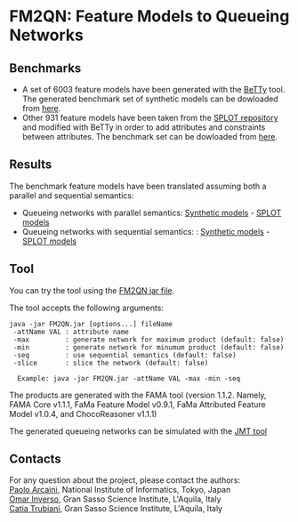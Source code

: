 # FM2QN: Feature Models to Queueing Networks

## Benchmarks
* A set of 6003 feature models have been generated with the [BeTTy](http://www.isa.us.es/fama/?BeTTy_Framework) tool. The generated benchmark set of synthetic models can be dowloaded from [here](https://github.com/ERATOMMSD/fm2qn/raw/master/fm2qn.exps/benchmarks/syntheticModels.zip).
* Other 931 feature models have been taken from the [SPLOT repository](http://www.splot-research.org/) and modified with BeTTy in order to add attributes and constraints between attributes. The benchmark set can be dowloaded from [here](https://github.com/ERATOMMSD/fm2qn/raw/master/fm2qn.exps/benchmarks/SPLOTmodels.zip).

## Results
The benchmark feature models have been translated assuming both a parallel and sequential semantics:
* Queueing networks with parallel semantics: [Synthetic models](https://github.com/ERATOMMSD/fm2qn/raw/master/fm2qn.exps/generatedQNs_parSem/QNs_parSem_syntheticModels.zip) - [SPLOT models](https://github.com/ERATOMMSD/fm2qn/raw/master/fm2qn.exps/generatedQNs_parSem/QNs_parSem_SPLOTmodels.zip)
* Queueing networks with sequential semantics: : [Synthetic models](https://github.com/ERATOMMSD/fm2qn/raw/master/fm2qn.exps/generatedQNs_seqSem/QNs_seqSem_syntheticModels.zip) - [SPLOT models](https://github.com/ERATOMMSD/fm2qn/raw/master/fm2qn.exps/generatedQNs_seqSem/QNs_seqSem_SPLOTmodels.zip)

## Tool
You can try the tool using the [FM2QN jar file](https://github.com/ERATOMMSD/fm2qn/raw/master/fm2qn/FM2QN.jar).

The tool accepts the following arguments:
```
java -jar FM2QN.jar [options...] fileName
 -attName VAL : attribute name
 -max         : generate network for maximum product (default: false)
 -min         : generate network for minumum product (default: false)
 -seq         : use sequential semantics (default: false)
 -slice       : slice the network (default: false)

  Example: java -jar FM2QN.jar -attName VAL -max -min -seq
```

The products are generated with the FAMA tool (version 1.1.2. Namely, FAMA Core v1.1.1, FaMa Feature Model v0.9.1, FaMa Attributed Feature Model v1.0.4, and ChocoReasoner v1.1.1)

The generated queueing networks can be simulated with the [JMT tool](http://jmt.sourceforge.net/)


## Contacts
For any question about the project, please contact the authors:<br/>
[Paolo Arcaini](http://group-mmm.org/~arcaini/), National Institute of Informatics, Tokyo, Japan<br/>
[Omar Inverso](https://www.gssi.it/people/professors/lectures-computer-science/item/1018-inverso-omar), Gran Sasso Science Institute, L'Aquila, Italy<br/>
[Catia Trubiani](http://cs.gssi.infn.it/catia.trubiani/), Gran Sasso Science Institute, L'Aquila, Italy
